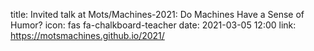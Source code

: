 title: Invited talk at Mots/Machines-2021: Do Machines Have a Sense of Humor?
icon: fas fa-chalkboard-teacher
date: 2021-03-05 12:00
link: https://motsmachines.github.io/2021/
